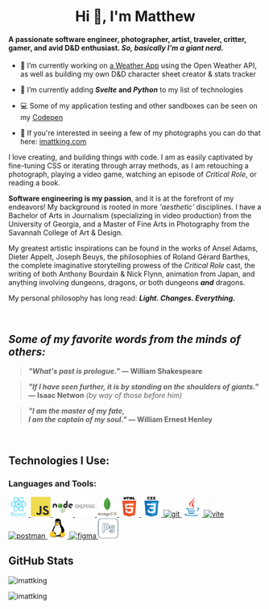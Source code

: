 <h1 align="center">Hi 👋, I'm Matthew</h1>
<h4 align="left">A passionate software engineer, photographer, artist, traveler, critter, gamer, and avid D&D enthusiast. <em>So, basically I'm a giant nerd.</em></h3>

- 🔭 I’m currently working on [a Weather App](https://meteor-weather.netlify.app/) using the Open Weather API, as well as building my own D&D character sheet creator & stats tracker

- 🌱 I’m currently adding **_Svelte_ and _Python_** to my list of technologies

- 💻 Some of my application testing and other sandboxes can be seen on my [Codepen](https://codepen.io/mbkdev)

- 📸 If you're interested in seeing a few of my photographs you can do that here: [imattking.com](https://imattking.com/)

I love creating, and building things with code. I am as easily captivated by fine-tuning CSS or iterating through array methods, as I am retouching a photograph, playing a video game, watching an episode of _Critical Role_, or reading a book.

**Software engineering is my passion**, and it is at the forefront of my endeavors! My background is rooted in more _'aesthetic'_ disciplines. I have a Bachelor of Arts in Journalism (specializing in video production) from the University of Georgia, and a Master of Fine Arts in Photography from the Savannah College of Art & Design.

My greatest artistic inspirations can be found in the works of Ansel Adams, Dieter Appelt, Joseph Beuys, the philosophies of Roland Gérard Barthes, the complete imaginative storytelling prowess of the _Critical Role_ cast, the writing of both Anthony Bourdain & Nick Flynn, animation from Japan, and anything involving dungeons, dragons, _or_ both dungeons **_and_** dragons.

My personal philosophy has long read: **_Light. Changes. Everything._**

<br />

## _Some of my favorite words from the minds of others:_

> **_"What's past is prologue."_ — William Shakespeare**

> **_"If I have seen further, it is by standing on the shoulders of giants."_ — Isaac Netwon** _(by way of those before him)_

> **_"I am the master of my fate, <br> I am the captain of my soul."_ — William Ernest Henley**

<br />

## Technologies I Use:

<h3 align="left">Languages and Tools:</h3>
<p align="left">
<a href="https://reactjs.org/" target="_blank" rel="noreferrer"> <img src="https://raw.githubusercontent.com/devicons/devicon/master/icons/react/react-original-wordmark.svg" alt="react" width="40" height="40"/> </a>
<a href="https://developer.mozilla.org/en-US/docs/Web/JavaScript" target="_blank" rel="noreferrer"> <img src="https://raw.githubusercontent.com/devicons/devicon/master/icons/javascript/javascript-original.svg" alt="javascript" width="40" height="40"/> </a>
<a href="https://nodejs.org" target="_blank" rel="noreferrer"> <img src="https://raw.githubusercontent.com/devicons/devicon/master/icons/nodejs/nodejs-original-wordmark.svg" alt="nodejs" width="40" height="40"/> </a>
<a href="https://expressjs.com" target="_blank" rel="noreferrer"> <img src="https://raw.githubusercontent.com/devicons/devicon/master/icons/express/express-original-wordmark.svg" alt="express" width="40" height="40"/> </a>
<a href="https://www.mongodb.com/" target="_blank" rel="noreferrer"> <img src="https://raw.githubusercontent.com/devicons/devicon/master/icons/mongodb/mongodb-original-wordmark.svg" alt="mongodb" width="40" height="40"/> </a>
<a href="https://www.w3.org/html/" target="_blank" rel="noreferrer"> <img src="https://raw.githubusercontent.com/devicons/devicon/master/icons/html5/html5-original-wordmark.svg" alt="html5" width="40" height="40"/> </a>
<a href="https://www.w3schools.com/css/" target="_blank" rel="noreferrer"> <img src="https://raw.githubusercontent.com/devicons/devicon/master/icons/css3/css3-original-wordmark.svg" alt="css3" width="40" height="40"/> </a>
<a href="https://git-scm.com/" target="_blank" rel="noreferrer"> <img src="https://www.vectorlogo.zone/logos/git-scm/git-scm-icon.svg" alt="git" width="40" height="40"/> </a>
<a href="https://www.java.com" target="_blank" rel="noreferrer"> <img src="https://raw.githubusercontent.com/devicons/devicon/master/icons/java/java-original.svg" alt="java" width="40" height="40"/> </a>
<a href="https://vitejs.dev/" target="_blank" rel="noreferrer"> <img src="https://vitejs.dev/logo.svg" alt="vite" width="40" height="40"/> </a>
<a href="https://postman.com" target="_blank" rel="noreferrer"> <img src="https://www.vectorlogo.zone/logos/getpostman/getpostman-icon.svg" alt="postman" width="40" height="40"/> </a>
<a href="https://www.linux.org/" target="_blank" rel="noreferrer"> <img src="https://raw.githubusercontent.com/devicons/devicon/master/icons/linux/linux-original.svg" alt="linux" width="40" height="40"/> </a>
<a href="https://www.figma.com/" target="_blank" rel="noreferrer"> <img src="https://www.vectorlogo.zone/logos/figma/figma-icon.svg" alt="figma" width="40" height="40"/> </a>
<a href="https://www.photoshop.com/en" target="_blank" rel="noreferrer"> <img src="https://raw.githubusercontent.com/devicons/devicon/master/icons/photoshop/photoshop-line.svg" alt="photoshop" width="40" height="40"/> </a>
</p>

## GitHub Stats

<p><img src="https://github-readme-stats.vercel.app/api?username=imattking&show_icons=true&locale=en&theme=tokyonight" alt="imattking" /></p>

<p><img src="https://github-readme-streak-stats.herokuapp.com/?user=imattking&card_width=470&theme=tokyonight" alt="imattking" /></p>
